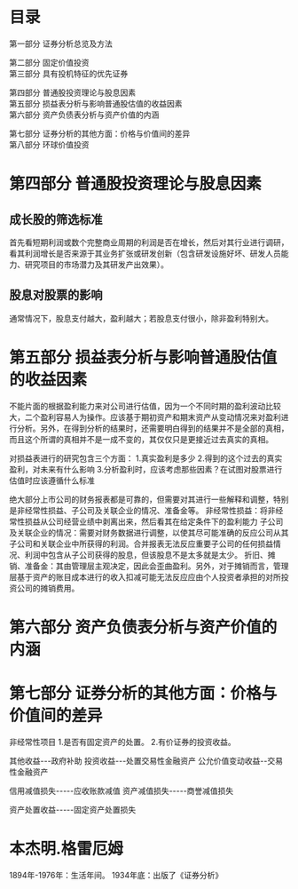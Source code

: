 # 目录
第一部分 证券分析总览及方法   

第二部分 固定价值投资   
第三部分 具有投机特征的优先证券   

第四部分 普通股投资理论与股息因素   
第五部分 损益表分析与影响普通股估值的收益因素   
第六部分 资产负债表分析与资产价值的内涵   

第七部分 证券分析的其他方面：价格与价值间的差异   
第八部分 环球价值投资   

# 第四部分 普通股投资理论与股息因素 
## 成长股的筛选标准
首先看短期利润或数个完整商业周期的利润是否在增长，然后对其行业进行调研，看其利润增长是否来源于其业务扩张或研发创新（包含研发设施好坏、研发人员能力、研究项目的市场潜力及其研发产出效果）。

## 股息对股票的影响
通常情况下，股息支付越大，盈利越大；若股息支付很小，除非盈利特别大。

# 第五部分 损益表分析与影响普通股估值的收益因素

不能片面的根据盈利能力来对公司进行估值，因为一个不同时期的盈利波动比较大，二个盈利容易人为操作。应该基于期初资产和期末资产从变动情况来对盈利进行分析。另外，在得到分析的结果时，还需要明白得到的结果并不是全部的真相，而且这个所谓的真相并不是一成不变的，其仅仅只是更接近过去真实的真相。

对损益表进行的研究包含三个方面：
1.真实盈利是多少
2.得到的这个过去的真实盈利，对未来有什么影响
3.分析盈利时，应该考虑那些因素？在试图对股票进行估值时应该遵循什么标准

绝大部分上市公司的财务报表都是可靠的，但需要对其进行一些解释和调整，特别是非经常性损益、子公司及关联企业的情况、准备金等。
非经常性损益：将非经常性损益从公司经营业绩中剥离出来，然后看其在给定条件下的盈利能力
子公司及关联企业的情况：需要对财务数据进行调整，以使其尽可能准确的反应公司从其子公司和关联企业中所获得的利润。合并报表无法反应重要子公司的任何损益情况、利润中包含从子公司获得的股息，但该股息不是太多就是太少。
折旧、摊销、准备金：其由管理层主观决定，因此会歪曲盈利。另外，对于摊销而言，管理层基于资产的账目成本进行的收入扣减可能无法反应应由个人投资者承担的对所投资公司的摊销费用。

# 第六部分 资产负债表分析与资产价值的内涵
# 第七部分 证券分析的其他方面：价格与价值间的差异 

非经常性项目
1.是否有固定资产的处置。
2.有价证券的投资收益。


其他收益---政府补助
投资收益---处置交易性金融资产
公允价值变动收益--交易性金融资产

信用减值损失-----应收账款减值
资产减值损失-----商誉减值损失

资产处置收益-----固定资产处置损失

# 本杰明.格雷厄姆
1894年-1976年：生活年间。
1934年底：出版了《证券分析》



